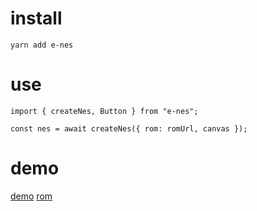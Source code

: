 # install

```
yarn add e-nes
```

# use
```
import { createNes, Button } from "e-nes";

const nes = await createNes({ rom: romUrl, canvas });
```

# demo 
[demo](https://e-nes.vercel.app/)
[rom](http://www.emumax.com/roms/detail/4274)